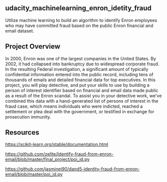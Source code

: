 ## udacity_machinelearning_enron_idetity_fraud

Utilize machine learning to build an algorithm to identify Enron employees who may have committed fraud
based on the public Enron financial and email dataset.

## Project Overview
In 2000, Enron was one of the largest companies in the United States. By 2002, it had collapsed into bankruptcy due to widespread corporate fraud. In the resulting Federal investigation, a significant amount of typically confidential information entered into the public record, including tens of thousands of emails and detailed financial data for top executives. In this project, you will play detective, and put your  skills to use by building a person of interest identifier based on financial and email data made public as a result of the Enron scandal. To assist you in your detective work, we've combined this data with a hand-generated list of persons of interest in the fraud case, which means individuals who were indicted, reached a settlement or plea deal with the government, or testified in exchange for prosecution immunity.

## Resources

https://scikit-learn.org/stable/documentation.html

https://github.com/zelite/Identify-fraud-from-enron-email/blob/master/final_project/poi_id.py

https://github.com/jasminej90/dand5-identity-fraud-from-enron-email/blob/master/poi_id.py